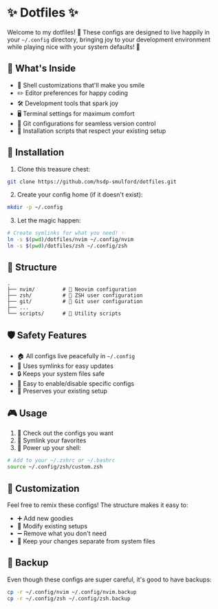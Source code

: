 # ✨ Dotfiles ✨

Welcome to my dotfiles! 🎉 These configs are designed to live happily in your `~/.config` directory, bringing joy to your development environment while playing nice with your system defaults! 🌈

## 🎁 What's Inside

- 🐚 Shell customizations that'll make you smile
- ✏️ Editor preferences for happy coding
- 🛠️ Development tools that spark joy
- 🖥️ Terminal settings for maximum comfort 
- 🌟 Git configurations for seamless version control
- 🔧 Installation scripts that respect your existing setup

## 🚀 Installation

1. Clone this treasure chest:
```bash
git clone https://github.com/hsdp-smulford/dotfiles.git
```

2. Create your config home (if it doesn't exist):
```bash
mkdir -p ~/.config
```

3. Let the magic happen:
```bash
# Create symlinks for what you need! ✨
ln -s $(pwd)/dotfiles/nvim ~/.config/nvim
ln -s $(pwd)/dotfiles/zsh ~/.config/zsh
```

## 📁 Structure

```
.
├── nvim/         # 🎨 Neovim configuration
├── zsh/          # 🐚 ZSH user configuration
├── git/          # 🌳 Git user configuration
├── ...
└── scripts/      # 🔧 Utility scripts
```

## 🛡️ Safety Features

- 🏠 All configs live peacefully in `~/.config`
- 🔗 Uses symlinks for easy updates
- 🔒 Keeps your system files safe
- 🎯 Easy to enable/disable specific configs
- 💾 Preserves your existing setup

## 🎮 Usage

1. 👀 Check out the configs you want
2. 🔗 Symlink your favorites
3. 🚀 Power up your shell:
```bash
# Add to your ~/.zshrc or ~/.bashrc
source ~/.config/zsh/custom.zsh
```

## 🎨 Customization

Feel free to remix these configs! The structure makes it easy to:
- ➕ Add new goodies
- 🔄 Modify existing setups
- ➖ Remove what you don't need
- 🎯 Keep your changes separate from system files

## 💾 Backup

Even though these configs are super careful, it's good to have backups:
```bash
cp -r ~/.config/nvim ~/.config/nvim.backup
cp -r ~/.config/zsh ~/.config/zsh.backup
```
